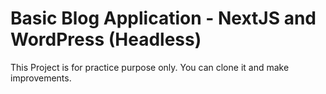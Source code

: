 # Basic Blog Application - NextJS and WordPress (Headless)

<p>This Project is for practice purpose only. You can clone it and make improvements.</p>
